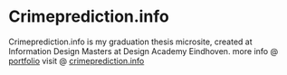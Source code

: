 # Crimeprediction.info

Crimeprediction.info is my graduation thesis microsite, created at Information Design Masters at Design Academy Eindhoven. more info @ [portfolio](https://www.matussolcany.com/projects/crime_prediction/) visit @ [crimeprediction.info](https://crimeprediction.info/)

